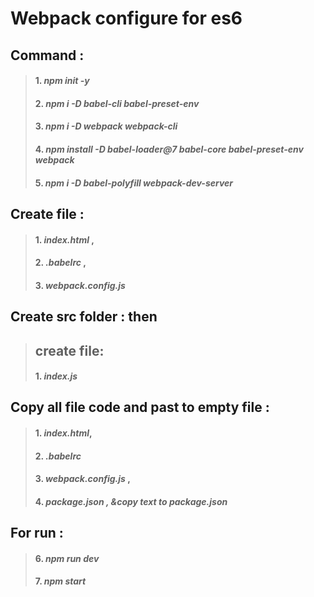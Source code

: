 # Webpack configure for es6


## Command :
> #### 1. *npm init -y*
> #### 2. *npm i -D babel-cli babel-preset-env*
> #### 3. *npm i -D webpack webpack-cli*
> #### 4. *npm install -D babel-loader@7 babel-core babel-preset-env webpack*
> #### 5. *npm i -D babel-polyfill webpack-dev-server*



## Create file :
                             
>#### 1. *index.html* ,                              
>#### 2. *.babelrc* ,                                 
>#### 3. *webpack.config.js* 

## Create src folder : then
> ## create file:
>#### 1. *index.js*   

## Copy all file code and past to empty file :
>#### 1. *index.html*,
>#### 2. *.babelrc*
>#### 3. *webpack.config.js* ,
>#### 4. *package.json , &copy text to package.json*


## For run : 
> #### 6. *npm run dev*
> #### 7. *npm start*
